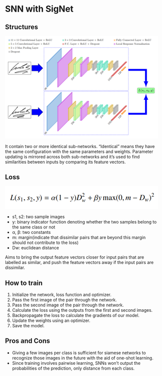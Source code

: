 # SNN with SigNet

## Structures
![](../asset/neural-network/signet-structure.png)

It contain two or more identical sub-networks. “Identical” means they have the same configuration with the same parameters and weights. 
Parameter updating is mirrored across both sub-networks and it’s used to find similarities between inputs by comparing its feature vectors.

## Loss
![](../asset/neural-network/signet-loss.png)

- s1, s2: two sample images
- y: binary indicator function denoting whether the two samples belong to the same class or not
- α, β: two constants
- m: margin(indicate that dissimilar pairs that are beyond this margin should not contribute to the loss)
- Dw: euclidean distance

Aims to bring the output feature vectors closer for input pairs that are labelled as similar, and push the feature vectors away if the input pairs are dissimilar.

## How to train
1. Initialize the network, loss function and optimizer.
2. Pass the first image of the pair through the network.
3. Pass the second image of the pair through the network.
4. Calculate the loss using the outputs from the first and second images.
5. Backpropagate the loss to calculate the gradients of our model.
6. Update the weights using an optimizer.
7. Save the model.

## Pros and Cons
- Giving a few images per class is sufficient for siamese networks to recognize those images in the future with the aid of one-shot learning.
- Since training involves pairwise learning, SNNs won’t output the probabilities of the prediction, only distance from each class.
